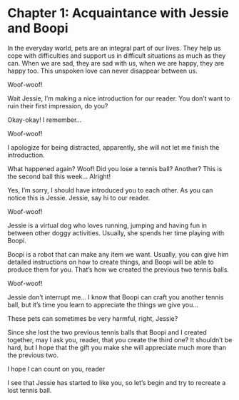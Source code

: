 # Chapter 1: Acquaintance with Jessie and Boopi

In the everyday world, pets are an integral part of our lives. They help us cope with difficulties and support us in difficult situations as much as they can. When we are sad, they are sad with us, when we are happy, they are happy too. This unspoken love can never disappear between us.

Woof-woof!

Wait Jessie, I’m making a nice introduction for our reader. You don’t want to ruin their first impression, do you?

Okay-okay! I remember…

Woof-woof!

I apologize for being distracted, apparently, she will not let me finish the introduction.

What happened again? Woof! Did you lose a tennis ball? Another? This is the second ball this week… Alright!

Yes, I’m sorry, I should have introduced you to each other. As you can notice this is Jessie. Jessie, say hi to our reader.

Woof-woof!

Jessie is a virtual dog who loves running, jumping and having fun in between other doggy activities. Usually, she spends her time playing with Boopi.

Boopi is a robot that can make any item we want. Usually, you can give him detailed instructions on how to create things, and Boopi will be able to produce them for you. That’s how we created the previous two tennis balls.

Woof-woof!

Jessie don’t interrupt me… I know that Boopi can craft you another tennis ball, but it’s time you learn to appreciate the things we give you…

These pets can sometimes be very harmful, right, Jessie?

Since she lost the two previous tennis balls that Boopi and I created together, may I ask you, reader, that you create the third one? It shouldn’t be hard, but I hope that the gift you make she will appreciate much more than the previous two.

I hope I can count on you, reader

I see that Jessie has started to like you, so let’s begin and try to recreate a lost tennis ball.
